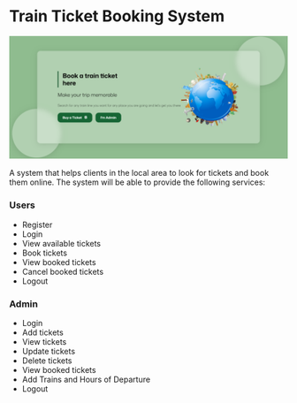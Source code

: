 # Train Ticket Booking System
![booking-landing.png](booking-landing.png)


A system that helps clients in the local area to look for tickets and book them online. 
The system will be able to provide the following services:

### Users
- Register
- Login
- View available tickets
- Book tickets
- View booked tickets
- Cancel booked tickets
- Logout

### Admin
- Login
- Add tickets
- View tickets
- Update tickets
- Delete tickets
- View booked tickets
- Add Trains and Hours of Departure
- Logout

